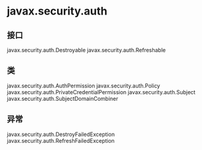 # javax.security.auth

## 接口

javax.security.auth.Destroyable
javax.security.auth.Refreshable

## 类

javax.security.auth.AuthPermission
javax.security.auth.Policy
javax.security.auth.PrivateCredentialPermission
javax.security.auth.Subject
javax.security.auth.SubjectDomainCombiner

## 异常

javax.security.auth.DestroyFailedException
javax.security.auth.RefreshFailedException




